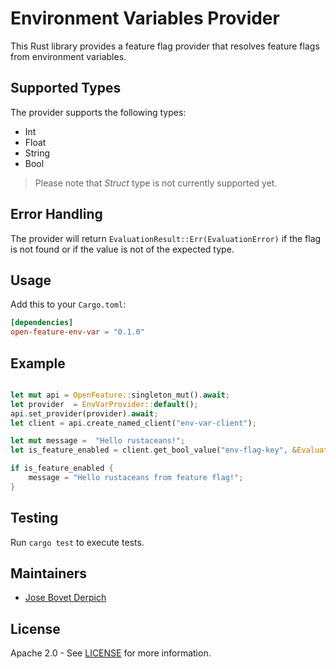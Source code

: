 # Environment Variables Provider

This Rust library provides a feature flag provider that resolves feature flags from environment variables.

## Supported Types

The provider supports the following types:

- Int
- Float
- String
- Bool

> Please note that *Struct* type is not currently supported yet.

## Error Handling

The provider will return `EvaluationResult::Err(EvaluationError)` if the flag is not found or if the value is not of the expected type.

## Usage

Add this to your `Cargo.toml`:

```toml
[dependencies]
open-feature-env-var = "0.1.0"
```

## Example

```rust

let mut api = OpenFeature::singleton_mut().await;
let provider  = EnvVarProvider::default();
api.set_provider(provider).await;
let client = api.create_named_client("env-var-client");

let mut message =  "Hello rustaceans!";
let is_feature_enabled = client.get_bool_value("env-flag-key", &EvaluationContext::default(), None).await.unwrap_or(false);

if is_feature_enabled {
    message = "Hello rustaceans from feature flag!";
}
```

## Testing

Run `cargo test` to execute tests.

## Maintainers

- [Jose Bovet Derpich](https://github.com/jbovet)

## License

Apache 2.0 - See [LICENSE](./../../LICENSE) for more information.
